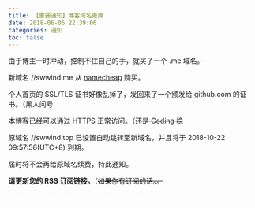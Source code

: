 ```yaml
---
title: 【重要通知】博客域名更换
date: 2018-06-06 22:39:06
categories: 通知
toc: false
---
```


~~由于博主一时冲动，控制不住自己的手，就买了一个 .me 域名。~~

新域名 //swwind.me 从 [namecheap](https://namecheap.com) 购买。

个人首页的 SSL/TLS 证书好像乱掉了，发回来了一个颁发给 github.com 的证书。（黑人问号

本博客已经可以通过 HTTPS 正常访问。（~~还是 Coding 稳~~

原域名 //swwind.top 已设置自动跳转至新域名，并且将于 2018-10-22 09:57:56(UTC+8) 到期。

届时将不会再给原域名续费，特此通知。

**请更新您的 RSS 订阅链接。**（~~如果你有订阅的话。。~~

<span style="color: white;">卧槽一个 .me 域名续费一年怎么要一百多块钱 QAQ</span>




